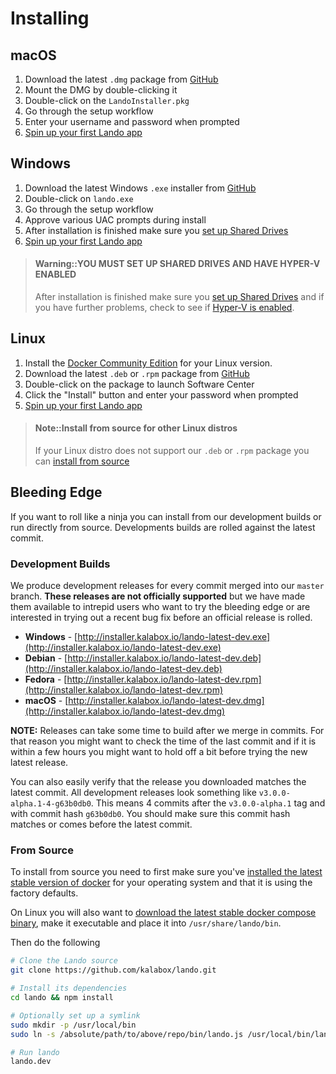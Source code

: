 Installing
==========

macOS
-----

1. Download the latest `.dmg` package from [GitHub](https://github.com/kalabox/lando/releases)
2. Mount the DMG by double-clicking it
3. Double-click on the `LandoInstaller.pkg`
4. Go through the setup workflow
5. Enter your username and password when prompted
6. [Spin up your first Lando app](./../tutorials/first-app.md)

Windows
-------

1. Download the latest Windows `.exe` installer from [GitHub](https://github.com/kalabox/lando/releases)
2. Double-click on `lando.exe`
3. Go through the setup workflow
4. Approve various UAC prompts during install
5. After installation is finished make sure you [set up Shared Drives](https://docs.docker.com/docker-for-windows/#shared-drives)
6. [Spin up your first Lando app](./../tutorials/first-app.md)

> #### Warning::YOU MUST SET UP SHARED DRIVES AND HAVE HYPER-V ENABLED
>
> After installation is finished make sure you [set up Shared Drives](https://docs.docker.com/docker-for-windows/#/shared-drives) and if you have further problems, check to see if [Hyper-V is enabled](https://msdn.microsoft.com/en-us/virtualization/hyperv_on_windows/quick_start/walkthrough_install).

Linux
-----

1. Install the [Docker Community Edition](https://docs.docker.com/engine/installation/) for your Linux version.
2. Download the latest `.deb` or `.rpm` package from [GitHub](https://github.com/kalabox/lando/releases)
3. Double-click on the package to launch Software Center
4. Click the "Install" button and enter your password when prompted
5. [Spin up your first Lando app](./../tutorials/first-app.md)

> #### Note::Install from source for other Linux distros
>
> If your Linux distro does not support our `.deb` or `.rpm` package you can [install from source](#from-source)


Bleeding Edge
-------------

If you want to roll like a ninja you can install from our development builds or run directly from source. Developments builds are rolled against the latest commit.

### Development Builds

We produce development releases for every commit merged into our `master` branch. **These releases are not officially supported** but we have made them available to intrepid users who want to try the bleeding edge or are interested in trying out a recent bug fix before
an official release is rolled.

  * **Windows** - [http://installer.kalabox.io/lando-latest-dev.exe](http://installer.kalabox.io/lando-latest-dev.exe)
  * **Debian** - [http://installer.kalabox.io/lando-latest-dev.deb](http://installer.kalabox.io/lando-latest-dev.deb)
  * **Fedora** - [http://installer.kalabox.io/lando-latest-dev.rpm](http://installer.kalabox.io/lando-latest-dev.rpm)
  * **macOS** - [http://installer.kalabox.io/lando-latest-dev.dmg](http://installer.kalabox.io/lando-latest-dev.dmg)

**NOTE:** Releases can take some time to build after we merge in commits. For that reason you might want to check the time of the last commit and if it is within a few hours you might want to hold off a bit before trying the new latest release.

You can also easily verify that the release you downloaded matches the latest commit. All development releases look something like `v3.0.0-alpha.1-4-g63b0db0`. This means 4 commits after the `v3.0.0-alpha.1` tag and with commit hash `g63b0db0`. You should make sure this commit hash matches or comes before the latest commit.

### From Source

To install from source you need to first make sure you've [installed the latest stable version of docker](https://docs.docker.com/engine/installation/) for your operating system and that it is using the factory defaults.

On Linux you will also want to [download the latest stable docker compose binary](https://github.com/docker/compose/releases), make it executable and place it into `/usr/share/lando/bin`.

Then do the following

```bash
# Clone the Lando source
git clone https://github.com/kalabox/lando.git

# Install its dependencies
cd lando && npm install

# Optionally set up a symlink
sudo mkdir -p /usr/local/bin
sudo ln -s /absolute/path/to/above/repo/bin/lando.js /usr/local/bin/lando.dev

# Run lando
lando.dev
```
